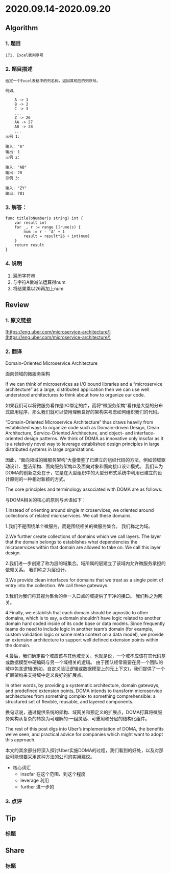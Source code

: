 # 2020.09.14-2020.09.20

## Algorithm
### 1. 题目
```
171. Excel表列序号
```
### 2. 题目描述
```
给定一个Excel表格中的列名称，返回其相应的列序号。

例如，

    A -> 1
    B -> 2
    C -> 3
    ...
    Z -> 26
    AA -> 27
    AB -> 28 
    ...
示例 1:

输入: "A"
输出: 1
示例 2:

输入: "AB"
输出: 28
示例 3:

输入: "ZY"
输出: 701
```

### 3. 解答：
```golang
func titleToNumber(s string) int {
	var result int
	for _, r := range []rune(s) {
		num := r - 'A' + 1
		result = result*26 + int(num)
	}
	return result
}
```
### 4. 说明
1. 遍历字符串
2. 与字符A做减法运算得num
3. 将结果乘以26再加上num

## Review
### 1. 原文链接
[https://eng.uber.com/microservice-architecture/](https://eng.uber.com/microservice-architecture/)

### 2. 翻译

Domain-Oriented Microservice Architecture

面向领域的微服务架构

If we can think of microservices as I/O bound libraries and a “microservice architecture” as a large, 
distributed application then we can use well understood architectures to think about how to organize our code. 

如果我们可以将微服务看作是I/O绑定的库，而将“微服务架构”看作是大型的分布式应用程序，那么我们就可以使用理解良好的架构来考虑如何组织我们的代码。

“Domain-Oriented Microservice Architecture” thus draws heavily from established ways to organize code such as Domain-driven Design, 
Clean Architecture, Service-Oriented Architecture, and object- and interface-oriented design patterns. 
We think of DOMA as innovative only insofar as it is a relatively novel way to leverage established design principles in large distributed systems in large organizations.

因此，“面向领域的微服务架构”大量借鉴了已建立的组织代码的方法，例如领域驱动设计、整洁架构、面向服务架构以及面向对象和面向接口设计模式。
我们认为DOMA的创新之处在于，它是在大型组织中的大型分布式系统中利用已建立的设计原则的一种相对新颖的方式。

The core principles and terminology associated with DOMA are as follows:

与DOMA相关的核心的原则与术语如下：

1.Instead of orienting around single microservices, we oriented around collections of related microservices. 
We call these domains.

1.我们不是围绕单个微服务，而是围绕相关的微服务集合。
  我们称之为域。

2.We further create collections of domains which we call layers. The layer that the domain belongs to establishes what dependencies the microservices within that domain are allowed to take on. 
We call this layer design.

2.我们进一步创建了称为层的域集合。域所属的层建立了该域内允许微服务承担的依赖关系。
我们称之为层设计。

3.We provide clean interfaces for domains that we treat as a single point of entry into the collection. 
We call these gateways.

3.我们为我们将其视为集合的单一入口点的域提供了干净的接口。
我们称之为网关。

4.Finally, we establish that each domain should be agnostic to other domains, which is to say, a domain shouldn’t have logic related to another domain hard coded inside of its code base or data models. 
Since frequently teams do need to include logic in another team’s domain (for example, custom validation logic or some meta context on a data model), we provide an extension architecture to support well defined extension points within the domain.

4.最后，我们确定每个域应该与其他域无关，也就是说，一个域不应该在其代码基或数据模型中硬编码与另一个域相关的逻辑。
由于团队经常需要在另一个团队的域中包含逻辑(例如，自定义验证逻辑或数据模型上的元上下文)，我们提供了一个扩展架构来支持域中定义良好的扩展点。

In other words, by providing a systematic architecture, domain gateways, and predefined extension points, DOMA intends to transform microservice architectures from something complex to something comprehensible: a structured set of flexible, reusable, and layered components. 

换句话说，通过提供系统的架构、域网关和预定义的扩展点，DOMA打算将微服务架构从复杂的转换为可理解的:一组灵活、可重用和分层的结构化组件。

The rest of this post digs into Uber’s implementation of DOMA, the benefits we’ve seen, and practical advice for companies which might want to adopt this approach.

本文的其余部分将深入探讨Uber实施DOMA的过程，我们看到的好处，以及对那些可能想要采用这种方法的公司的实用建议。

- 核心词汇
    * insofar 在这个范围、到这个程度
    * leverage 利用
    * further 进一步的

### 3. 点评


## Tip
### 标题


## Share
### 标题